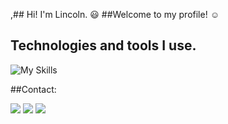 ,## Hi! I'm Lincoln. :smiley:
##Welcome to my profile! :relaxed:


## Technologies and tools I use.
![My Skills](https://skills.thijs.gg/icons?i=html,css,js,php,mysql,cs,dotnet,ionic,bootstrap,figma,git)

##Contact:


<div>
<a href="https://instagram.com/lincolnzat" target="_blank"><img loading="lazy" src="https://img.shields.io/badge/-Instagram-%23E4405F?style=for-the-badge&logo=instagram&logoColor=white" target="_blank"></a>
<a href = "mailto:lincolnvinicius647@gmail.com"><img loading="lazy" src="https://img.shields.io/badge/Gmail-D14836?style=for-the-badge&logo=gmail&logoColor=white" target="_blank"></a>
<a href="[https://www.linkedin.com/in/seu-usuário-linkedln-aqui](https://br.linkedin.com/in/lincoln-vin%C3%ADcius-884b3623a?trk=people-guest_people_search-card)" target="_blank"><img loading="lazy" src="https://img.shields.io/badge/-LinkedIn-%230077B5?style=for-the-badge&logo=linkedin&logoColor=white" target="_blank"></a>   
</div>
